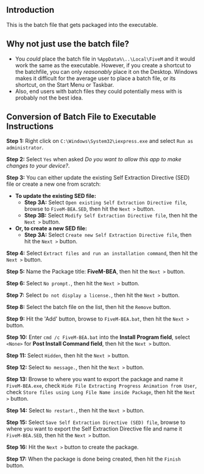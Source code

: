## Introduction
This is the batch file that gets packaged into the executable.

## Why not just use the batch file?
  * You _could_ place the batch file in `%AppData%\..\Local\FiveM` and it would work the same as the executable. However, if you create a shortcut to the batchfile, you can only _reasonably_ place it on the Desktop. Windows makes it difficult for the average user to place a batch file, or its shortcut, on the Start Menu or Taskbar.
  * Also, end users with batch files they could potentially mess with is probably not the best idea.

## Conversion of Batch File to Executable Instructions
**Step 1:** Right click on `C:\Windows\System32\iexpress.exe` and select `Run as administrator`.

**Step 2:** Select `Yes` when asked _Do you want to allow this app to make changes to your device?_.

**Step 3:** You can either update the existing Self Extraction Directive (SED) file or create a new one from scratch:
* **To update the existing SED file:**
  * **Step 3A:** Select `Open existing Self Extraction Directive file`, browse to `FiveM-BEA.SED`, then hit the `Next >` button.
  * **Step 3B:** Select `Modify Self Extraction Directive file`, then hit the `Next >` button.
* **Or, to create a new SED file:**
  * **Step 3A:** Select `Create new Self Extraction Directive file`, then hit the `Next >` button.

**Step 4:** Select `Extract files and run an installation command`, then hit the `Next >` button.

**Step 5:** Name the Package title: **FiveM-BEA**, then hit the `Next >` button.

**Step 6:** Select `No prompt.`, then hit the `Next >` button.

**Step 7:** Select `Do not display a license.`, then hit the `Next >` button.

**Step 8:** Select the batch file on the list, then hit the `Remove` button.

**Step 9:** Hit the 'Add' button, browse to `FiveM-BEA.bat`, then hit the `Next >` button.

**Step 10:** Enter `cmd /c FiveM-BEA.bat` into the **Install Program field**, select `<None>` for **Post Install Command field**, then hit the `Next >` button.

**Step 11:** Select `Hidden`, then hit the `Next >` button.

**Step 12:** Select `No message.`, then hit the `Next >` button.

**Step 13:** Browse to where you want to export the package and name it `FiveM-BEA.exe`, check `Hide File Extracting Progress Animation from User`, check `Store files using Long File Name inside Package`, then hit the `Next >` button.

**Step 14:** Select `No restart.`, then hit the `Next >` button.

**Step 15:** Select `Save Self Extraction Directive (SED) file`, browse to where you want to export the Self Extraction Directive file and name it `FiveM-BEA.SED`, then hit the `Next >` button.

**Step 16:** Hit the `Next >` button to create the package.

**Step 17:** When the package is done being created, then hit the `Finish` button.
